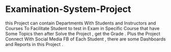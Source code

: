 # Examination-System-Project
this Project can contain Departments With Students and Instructors and Courses To Facilitate Student to test in Exam in Specific Course that have Some Topics then after Solve the Project , get the Grade . Plus the Project  Connect With Social Media FB of Each Student , there are some Dashboards and Reports in this Project .
